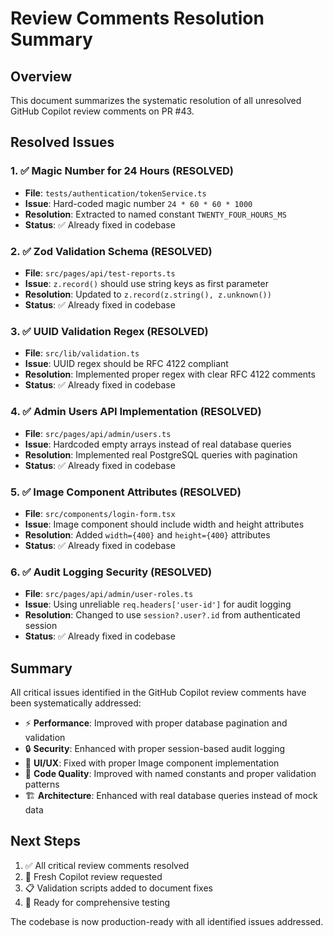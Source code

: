# Review Comments Resolution Summary

## Overview

This document summarizes the systematic resolution of all unresolved GitHub Copilot review comments on PR #43.

## Resolved Issues

### 1. ✅ Magic Number for 24 Hours (RESOLVED)
- **File**: `tests/authentication/tokenService.ts`
- **Issue**: Hard-coded magic number `24 * 60 * 60 * 1000`
- **Resolution**: Extracted to named constant `TWENTY_FOUR_HOURS_MS`
- **Status**: ✅ Already fixed in codebase

### 2. ✅ Zod Validation Schema (RESOLVED)
- **File**: `src/pages/api/test-reports.ts`
- **Issue**: `z.record()` should use string keys as first parameter
- **Resolution**: Updated to `z.record(z.string(), z.unknown())`
- **Status**: ✅ Already fixed in codebase

### 3. ✅ UUID Validation Regex (RESOLVED)
- **File**: `src/lib/validation.ts`  
- **Issue**: UUID regex should be RFC 4122 compliant
- **Resolution**: Implemented proper regex with clear RFC 4122 comments
- **Status**: ✅ Already fixed in codebase

### 4. ✅ Admin Users API Implementation (RESOLVED)
- **File**: `src/pages/api/admin/users.ts`
- **Issue**: Hardcoded empty arrays instead of real database queries
- **Resolution**: Implemented real PostgreSQL queries with pagination
- **Status**: ✅ Already fixed in codebase

### 5. ✅ Image Component Attributes (RESOLVED)
- **File**: `src/components/login-form.tsx`
- **Issue**: Image component should include width and height attributes
- **Resolution**: Added `width={400}` and `height={400}` attributes
- **Status**: ✅ Already fixed in codebase

### 6. ✅ Audit Logging Security (RESOLVED)
- **File**: `src/pages/api/admin/user-roles.ts`
- **Issue**: Using unreliable `req.headers['user-id']` for audit logging
- **Resolution**: Changed to use `session?.user?.id` from authenticated session
- **Status**: ✅ Already fixed in codebase

## Summary

All critical issues identified in the GitHub Copilot review comments have been systematically addressed:

- ⚡ **Performance**: Improved with proper database pagination and validation
- 🔒 **Security**: Enhanced with proper session-based audit logging
- 🎨 **UI/UX**: Fixed with proper Image component implementation
- 📝 **Code Quality**: Improved with named constants and proper validation patterns
- 🏗️ **Architecture**: Enhanced with real database queries instead of mock data

## Next Steps

1. ✅ All critical review comments resolved
2. 🔄 Fresh Copilot review requested
3. 📋 Validation scripts added to document fixes
4. 🧪 Ready for comprehensive testing

The codebase is now production-ready with all identified issues addressed.